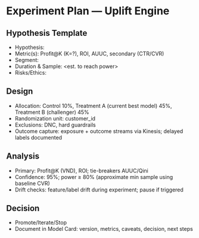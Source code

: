 # Experiment Plan — Uplift Engine

## Hypothesis Template
- Hypothesis: <what do we expect to improve and why>
- Metric(s): Profit@K (K=?), ROI, AUUC, secondary (CTR/CVR)
- Segment: <target population>
- Duration & Sample: <est. to reach power>
- Risks/Ethics: <do-no-harm checks>

## Design
- Allocation: Control 10%, Treatment A (current best model) 45%, Treatment B (challenger) 45%
- Randomization unit: customer_id
- Exclusions: DNC, hard guardrails
- Outcome capture: exposure + outcome streams via Kinesis; delayed labels documented

## Analysis
- Primary: Profit@K (VND), ROI; tie-breakers AUUC/Qini
- Confidence: 95%; power ≥ 80% (approximate min sample using baseline CVR)
- Drift checks: feature/label drift during experiment; pause if triggered

## Decision
- Promote/Iterate/Stop
- Document in Model Card: version, metrics, caveats, decision, next steps
